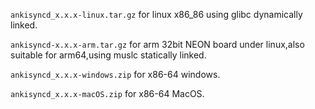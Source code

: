 `ankisyncd_x.x.x-linux.tar.gz` for linux x86_86 using glibc dynamically linked.

`ankisyncd-x.x.x-arm.tar.gz` for arm 32bit NEON board under linux,also suitable for arm64,using muslc statically linked.

`ankisyncd_x.x.x-windows.zip` for x86-64 windows.

`ankisyncd_x.x.x-macOS.zip` for x86-64 MacOS.

